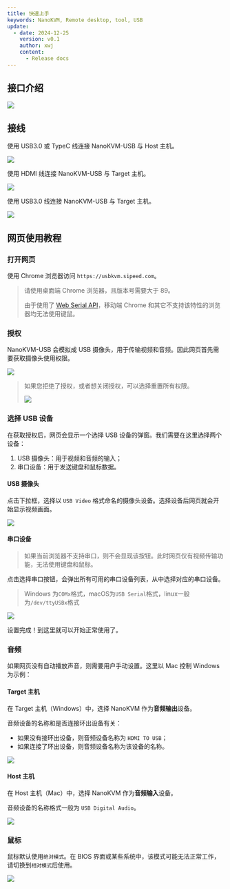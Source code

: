 ```yaml
---
title: 快速上手
keywords: NanoKVM, Remote desktop, tool, USB
update:
  - date: 2024-12-25
    version: v0.1
    author: xwj
    content:
      - Release docs
---
```


## 接口介绍

![](./../../../assets/NanoKVM/usb/interface.jpg)

## 接线

使用 USB3.0 或 TypeC 线连接 NanoKVM-USB 与 Host 主机。

![](./../../../assets/NanoKVM/usb/quick_start/wiring1.png)

使用 HDMI 线连接 NanoKVM-USB 与 Target 主机。

![](./../../../assets/NanoKVM/usb/quick_start/wiring2.png)

使用 USB3.0 线连接 NanoKVM-USB 与 Target 主机。

![](./../../../assets/NanoKVM/usb/quick_start/wiring3.png)

## 网页使用教程

### 打开网页

使用 Chrome 浏览器访问 `https://usbkvm.sipeed.com`。

> 请使用桌面端 Chrome 浏览器，且版本号需要大于 89。
>
> 由于使用了 [Web Serial API](https://developer.mozilla.org/en-US/docs/Web/API/Serial)，移动端 Chrome 和其它不支持该特性的浏览器均无法使用键鼠。

### 授权

NanoKVM-USB 会模拟成 USB 摄像头，用于传输视频和音频。因此网页首先需要获取摄像头使用权限。

![](./../../../assets/NanoKVM/usb/quick_start/auth_camera.png)

> 如果您拒绝了授权，或者想关闭授权，可以选择重置所有权限。
>
> ![](./../../../assets/NanoKVM/usb/quick_start/reset.png)

### 选择 USB 设备

在获取授权后，网页会显示一个选择 USB 设备的弹窗。我们需要在这里选择两个设备：

1. USB 摄像头：用于视频和音频的输入；
2. 串口设备：用于发送键盘和鼠标数据。

#### USB 摄像头

点击下拉框，选择以 `USB Video` 格式命名的摄像头设备。选择设备后网页就会开始显示视频画面。

![](./../../../assets/NanoKVM/usb/quick_start/usb_video.png)

#### 串口设备
>
> 如果当前浏览器不支持串口，则不会显现该按钮。此时网页仅有视频传输功能，无法使用键盘和鼠标。

点击选择串口按钮，会弹出所有可用的串口设备列表，从中选择对应的串口设备。

> Windows 为`COMx`格式，macOS为`USB Serial`格式，linux一般为`/dev/ttyUSBx`格式

![](./../../../assets/NanoKVM/usb/quick_start/usb_serial.png)

设置完成！到这里就可以开始正常使用了。

### 音频

如果网页没有自动播放声音，则需要用户手动设置。这里以 Mac 控制 Windows 为示例：

#### Target 主机

在 Target 主机（Windows）中，选择 NanoKVM 作为**音频输出**设备。

音频设备的名称和是否连接环出设备有关：

- 如果没有接环出设备，则音频设备名称为 `HDMI TO USB`；
- 如果连接了环出设备，则音频设备名称为该设备的名称。

![](./../../../assets/NanoKVM/usb/quick_start/audio_output.jpg)

#### Host 主机

在 Host 主机（Mac）中，选择 NanoKVM 作为**音频输入**设备。

音频设备的名称格式一般为 `USB Digital Audio`。

![](./../../../assets/NanoKVM/usb/quick_start/audio_input.png)

### 鼠标

鼠标默认使用`绝对模式`。在 BIOS 界面或某些系统中，该模式可能无法正常工作，请切换到`相对模式`后使用。

![](./../../../assets/NanoKVM/usb/quick_start/mouse_mode.png)

